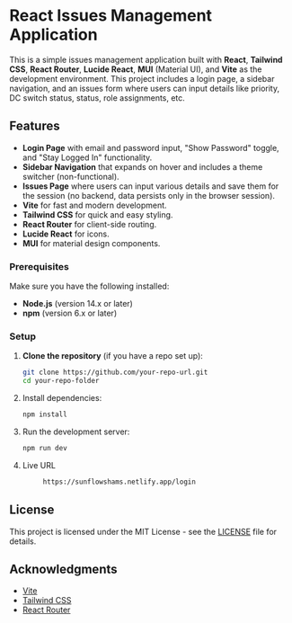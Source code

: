 # React Issues Management Application

This is a simple issues management application built with **React**, **Tailwind CSS**, **React Router**, **Lucide React**, **MUI** (Material UI), and **Vite** as the development environment. This project includes a login page, a sidebar navigation, and an issues form where users can input details like priority, DC switch status, status, role assignments, etc.

## Features

- **Login Page** with email and password input, "Show Password" toggle, and "Stay Logged In" functionality.
- **Sidebar Navigation** that expands on hover and includes a theme switcher (non-functional).
- **Issues Page** where users can input various details and save them for the session (no backend, data persists only in the browser session).
- **Vite** for fast and modern development.
- **Tailwind CSS** for quick and easy styling.
- **React Router** for client-side routing.
- **Lucide React** for icons.
- **MUI** for material design components.


### Prerequisites

Make sure you have the following installed:

- **Node.js** (version 14.x or later)
- **npm** (version 6.x or later)

### Setup

1. **Clone the repository** (if you have a repo set up):

   ```bash
   git clone https://github.com/your-repo-url.git
   cd your-repo-folder

2. Install dependencies:

   ```bash
   npm install
   ```


4. Run the development server:
   ```bash
   npm run dev
   ```
   

5. Live URL 
   ```bash
        https://sunflowshams.netlify.app/login
   ```


## License

This project is licensed under the MIT License - see the [LICENSE](LICENSE) file for details.

## Acknowledgments

- [Vite](https://vitejs.dev/)
- [Tailwind CSS](https://tailwindcss.com/)
- [React Router](https://reactrouter.com/)